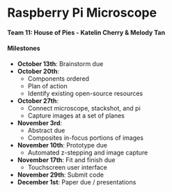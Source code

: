 # Raspberry Pi Microscope
#### Team 11: House of Pies - Katelin Cherry & Melody Tan

#### Milestones
* **October 13th**: Brainstorm due
* **October 20th**: 
    - Components ordered
    - Plan of action
    - Identify existing open-source resources
* **October 27th**: 
    - Connect microscope, stackshot, and pi
    - Capture images at a set of planes
* **November 3rd**: 
    - Abstract due
    - Composites in-focus portions of images
* **November 10th**: Prototype due
    - Automated z-stepping and image capture
* **November 17th**: Fit and finish due
    - Touchscreen user interface
* **November 29th**: Submit code
* **December 1st**: Paper due / presentations
